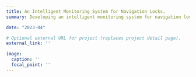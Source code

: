 ```yaml
---
title: An Intelligent Monitoring System for Navigation Locks.
summary: Developing an intelligent monitoring system for navigation locks, which achieves vessel detection, vessel name recognition, vessel draft reading, and vessel identification. 

date: "2023-04"

# Optional external URL for project (replaces project detail page).
external_link: ''

image: 
  caption: ''
  focal_point: ''
---
```

